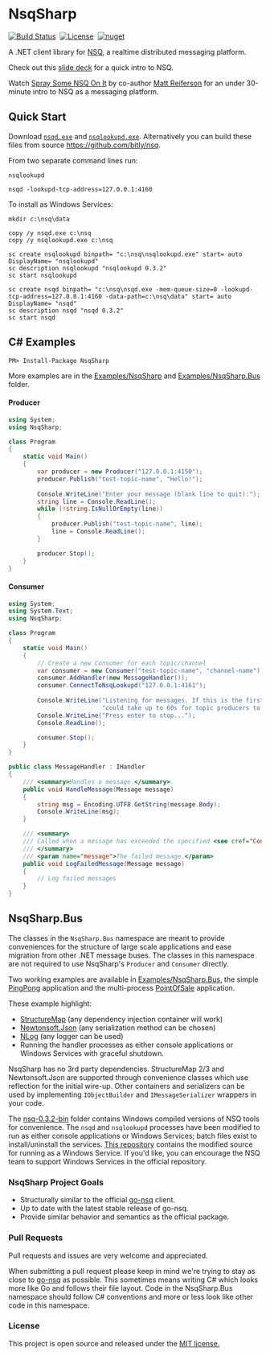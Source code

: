 NsqSharp
========

[![Build Status](https://travis-ci.org/judwhite/NsqSharp.svg?branch=master)](https://travis-ci.org/judwhite/NsqSharp)&nbsp;&nbsp;[![License](http://img.shields.io/:license-mit-blue.svg)](http://doge.mit-license.org)&nbsp;&nbsp;[![nuget](https://img.shields.io/nuget/v/NsqSharp.svg)](https://www.nuget.org/packages/NsqSharp)

A .NET client library for [NSQ](https://github.com/bitly/nsq), a realtime distributed messaging platform.

Check out this [slide deck](https://speakerdeck.com/snakes/nsq-nyc-golang-meetup?slide=19) for a quick intro to NSQ.

Watch [Spray Some NSQ On It](https://www.youtube.com/watch?v=CL_SUzXIUuI) by co-author [Matt Reiferson](https://github.com/mreiferson) for an under 30-minute intro to NSQ as a messaging platform.

## Quick Start

Download [`nsqd.exe`](https://github.com/judwhite/NsqSharp/blob/master/nsq-0.3.2-bin/nsqd.exe) and [`nsqlookupd.exe`](https://github.com/judwhite/NsqSharp/blob/master/nsq-0.3.2-bin/nsqlookupd.exe). Alternatively you can build these files from source https://github.com/bitly/nsq.

From two separate command lines run:
```
nsqlookupd

nsqd -lookupd-tcp-address=127.0.0.1:4160
```

To install as Windows Services:

```
mkdir c:\nsq\data

copy /y nsqd.exe c:\nsq
copy /y nsqlookupd.exe c:\nsq

sc create nsqlookupd binpath= "c:\nsq\nsqlookupd.exe" start= auto DisplayName= "nsqlookupd"
sc description nsqlookupd "nsqlookupd 0.3.2"
sc start nsqlookupd

sc create nsqd binpath= "c:\nsq\nsqd.exe -mem-queue-size=0 -lookupd-tcp-address=127.0.0.1:4160 -data-path=c:\nsq\data" start= auto DisplayName= "nsqd"
sc description nsqd "nsqd 0.3.2"
sc start nsqd
```

## C# Examples

`PM> Install-Package NsqSharp`

More examples are in the [Examples/NsqSharp](https://github.com/judwhite/NsqSharp/tree/master/Examples/NsqSharp) and [Examples/NsqSharp.Bus](https://github.com/judwhite/NsqSharp/tree/master/Examples/NsqSharp.Bus) folder.

#### Producer

```C#
using System;
using NsqSharp;

class Program
{
    static void Main()  
    {
        var producer = new Producer("127.0.0.1:4150");
        producer.Publish("test-topic-name", "Hello!");
    
        Console.WriteLine("Enter your message (blank line to quit):");
        string line = Console.ReadLine();
        while (!string.IsNullOrEmpty(line))
        {
            producer.Publish("test-topic-name", line);
            line = Console.ReadLine();
        }

        producer.Stop();
    }
}
```

#### Consumer

```C#
using System;
using System.Text;
using NsqSharp;

class Program
{
    static void Main()  
    {
        // Create a new Consumer for each topic/channel
        var consumer = new Consumer("test-topic-name", "channel-name");
        consumer.AddHandler(new MessageHandler());
        consumer.ConnectToNsqLookupd("127.0.0.1:4161");
    
        Console.WriteLine("Listening for messages. If this is the first execution, it " +
                          "could take up to 60s for topic producers to be discovered.");
        Console.WriteLine("Press enter to stop...");
        Console.ReadLine();

        consumer.Stop();
    }
}

public class MessageHandler : IHandler
{
    /// <summary>Handles a message.</summary>
    public void HandleMessage(Message message)
    {
        string msg = Encoding.UTF8.GetString(message.Body);
        Console.WriteLine(msg);
    }

    /// <summary>
    /// Called when a message has exceeded the specified <see cref="Config.MaxAttempts"/>.
    /// </summary>
    /// <param name="message">The failed message.</param>
    public void LogFailedMessage(Message message)
    {
        // Log failed messages
    }
}
```

## NsqSharp.Bus

The classes in the `NsqSharp.Bus` namespace are meant to provide conveniences for the structure of large scale applications and ease migration from other .NET message buses. The classes in this namespace are not required to use NsqSharp's `Producer` and `Consumer` directly.

Two working examples are available in [Examples/NsqSharp.Bus](https://github.com/judwhite/NsqSharp/tree/master/Examples/NsqSharp.Bus), the simple [PingPong](https://github.com/judwhite/NsqSharp/tree/master/Examples/NsqSharp.Bus/PingPong) application and the multi-process [PointOfSale](https://github.com/judwhite/NsqSharp/tree/master/Examples/NsqSharp.Bus/PointOfSale) application.

These example highlight:
- [StructureMap](https://github.com/structuremap/structuremap) (any dependency injection container will work)
- [Newtonsoft.Json](https://github.com/JamesNK/Newtonsoft.Json) (any serialization method can be chosen)
- [NLog](https://github.com/NLog/NLog) (any logger can be used)
- Running the handler processes as either console applications or Windows Services with graceful shutdown.

NsqSharp has no 3rd party dependencies. StructureMap 2/3 and Newtonsoft.Json are supported through convenience classes which use reflection for the initial wire-up. Other containers and serializers can be used by implementing `IObjectBuilder` and `IMessageSerializer` wrappers in your code.

The [nsq-0.3.2-bin](https://github.com/judwhite/NsqSharp/tree/master/nsq-0.3.2-bin) folder contains Windows compiled versions of NSQ tools for convenience. The `nsqd` and `nsqlookupd` processes have been modified to run as either console applications or Windows Services; batch files exist to install/uninstall the services. [This repository](https://github.com/judwhite/nsq/tree/master/apps) contains the modified source for running as a Windows Service. If you'd like, you can encourage the NSQ team to support Windows Services in the official repository.

### NsqSharp Project Goals
- Structurally similar to the official [go-nsq](https://github.com/bitly/go-nsq) client.
- Up to date with the latest stable release of go-nsq.
- Provide similar behavior and semantics as the official package.

### Pull Requests

Pull requests and issues are very welcome and appreciated.

When submitting a pull request please keep in mind we're trying to stay as close to [go-nsq](https://github.com/bitly/go-nsq) as possible. This sometimes means writing C# which looks more like Go and follows their file layout. Code in the NsqSharp.Bus namespace should follow C# conventions and more or less look like other code in this namespace.

### License

This project is open source and released under the [MIT license.](LICENSE)

